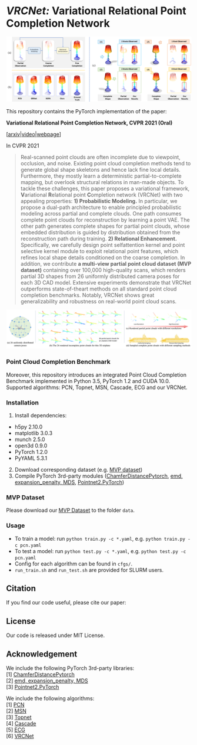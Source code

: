 # *VRCNet:* Variational Relational Point Completion Network
<p align="center"> 
<img src="images/intro.png">
</p>

This repository contains the PyTorch implementation of the paper:

**Variational Relational Point Completion Network, CVPR 2021 (Oral)**

[[arxiv](https://paul007pl.github.io/projects/VRCNet)|[video](https://www.youtube.com/watch?v=0SNHlxvCP0g)|[webpage](https://paul007pl.github.io/projects/VRCNet)]

In CVPR 2021

> Real-scanned point clouds are often incomplete due to viewpoint, occlusion, and noise. Existing point cloud completion methods tend to generate global shape skeletons and hence lack fine local details. Furthermore, they mostly learn a deterministic partial-to-complete mapping, but overlook structural relations in man-made objects. To tackle these challenges, this paper proposes a variational framework, **V**ariational **R**elational point **C**ompletion network (VRCNet) with two appealing properties: **1) Probabilistic Modeling.** In particular, we propose a dual-path architecture to enable principled probabilistic modeling across partial and complete clouds. One path consumes complete point clouds for reconstruction by learning a point VAE. The other path generates complete shapes for partial point clouds, whose embedded distribution is guided by distribution obtained from the reconstruction path during training. **2) Relational Enhancement.** Specifically, we carefully design point selfattention kernel and point selective kernel module to exploit relational point features, which refines local shape details conditioned on the coarse completion. In addition, we contribute **a multi-view partial point cloud dataset (MVP dataset)** containing over 100,000 high-quality scans, which renders partial 3D shapes from 26 uniformly distributed camera poses for each 3D CAD model. Extensive experiments demonstrate that VRCNet outperforms state-of-theart methods on all standard point cloud completion benchmarks. Notably, VRCNet shows great generalizability and robustness on real-world point cloud scans.
<p align="center"> 
<img src="images/mvp.png">
</p>


### Point Cloud Completion Benchmark
Moreover, this repository introduces an integrated Point Cloud Completion Benchmark implemented in Python 3.5, PyTorch 1.2 and CUDA 10.0. Supported algorithms: PCN, Topnet, MSN, Cascade, ECG and our VRCNet.


### Installation
1. Install dependencies:
+ h5py 2.10.0
+ matplotlib 3.0.3
+ munch 2.5.0
+ open3d 0.9.0
+ PyTorch 1.2.0
+ PyYAML 5.3.1

2. Download corresponding dataset (e.g. [MVP dataset](https://www.dropbox.com/sh/la0kwlqx4n2s5e3/AACjoTzt-_vlX6OF9mfSpFMra?dl=0&lst=))
3. Compile PyTorch 3rd-party modules ([ChamferDistancePytorch](https://github.com/ThibaultGROUEIX/ChamferDistancePytorch), [emd, expansion_penalty, MDS](https://github.com/Colin97/MSN-Point-Cloud-Completion), [Pointnet2.PyTorch](https://github.com/sshaoshuai/Pointnet2.PyTorch))


### MVP Dataset
Please download our [MVP Dataset](https://www.dropbox.com/sh/la0kwlqx4n2s5e3/AACjoTzt-_vlX6OF9mfSpFMra?dl=0&lst=) to the folder `data`.


### Usage
+ To train a model: run `python train.py -c *.yaml`, e.g. `python train.py -c pcn.yaml`
+ To test a model: run `python test.py -c *.yaml`, e.g. `python test.py -c pcn.yaml`
+ Config for each algorithm can be found in `cfgs/`.
+ `run_train.sh` and `run_test.sh` are provided for SLURM users. 


## Citation
If you find our code useful, please cite our paper:
<!-- ```bibtex
@article{
}
``` -->


## License
Our code is released under MIT License.


## Acknowledgement
We include the following PyTorch 3rd-party libraries:  
[1] [ChamferDistancePytorch](https://github.com/ThibaultGROUEIX/ChamferDistancePytorch)  
[2] [emd, expansion_penalty, MDS](https://github.com/Colin97/MSN-Point-Cloud-Completion)  
[3] [Pointnet2.PyTorch](https://github.com/sshaoshuai/Pointnet2.PyTorch)  

We include the following algorithms:  
[1] [PCN](https://github.com/wentaoyuan/pcn)  
[2] [MSN](https://github.com/Colin97/MSN-Point-Cloud-Completion)  
[3] [Topnet](https://github.com/lynetcha/completion3d)  
[4] [Cascade](https://github.com/xiaogangw/cascaded-point-completion)  
[5] [ECG](https://github.com/paul007pl/ECG)  
[6] [VRCNet](https://github.com/paul007pl/VRCNet)

